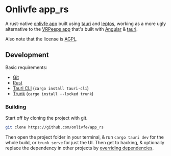 # Onlivfe app_rs

A rust-native [onlivfe app](https://onlivfe.com) built using [tauri](https://tauri.app/) and [leptos](https://leptos.dev/), working as a more ugly alternative to the [VRPeeps app](https://github.com/onlivfe/desktop) that's built with [Angular](https://angular.io/) & [tauri](https://tauri.app).

Also note that the license is [AGPL](https://tldrlegal.com/license/gnu-affero-general-public-license-v3-(agpl-3.0)).

## Development

Basic requirements:

- [Git](https://git-scm.com)
- [Rust](https://www.rust-lang.org/)
- [Tauri CLI](https://crates.io/crates/tauri-cli) (`cargo install tauri-cli`)
- [Trunk](https://trunkrs.dev/) (`cargo install --locked trunk`)

### Building

Start off by cloning the project with git.

```sh
git clone https://github.com/onlivfe/app_rs
```

Then open the project folder in your terminal, & run `cargo tauri dev` for the whole build, or `trunk serve` for just the UI.
Then get to hacking, & optionally replace the dependency in other projects by [overriding dependencies](https://doc.rust-lang.org/cargo/reference/overriding-dependencies.html).
